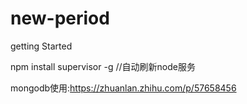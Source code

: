 # new-period
getting Started

npm install supervisor -g  //自动刷新node服务

mongodb使用:https://zhuanlan.zhihu.com/p/57658456